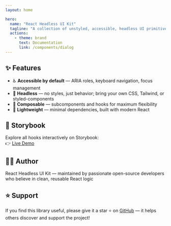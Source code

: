 ```yaml
---
layout: home

hero:
  name: "React Headless UI Kit"
  tagline: "A collection of unstyled, accessible, headless UI primitives for React. Focus on behavior and accessibility, leave styling to your design system."
  actions:
    - theme: brand
      text: Documentation
      link: /components/dialog
---
```


## ✨ Features

- ♿ **Accessible by default** — ARIA roles, keyboard navigation, focus management
- 🎨 **Headless** — no styles, just behavior; bring your own CSS, Tailwind, or styled-components
- 🧱 **Composable** — subcomponents and hooks for maximum flexibility
- 🔌 **Lightweight** — minimal dependencies, built with modern React

## 📘 Storybook

Explore all hooks interactively on Storybook:  
👉 [Live Demo](https://shakir-afridi.github.io/react-headless-ui-kit/storybook)

## 👨‍💻 Author

React Headless UI Kit — maintained by passionate open-source developers who believe in clean, reusable React logic

## ⭐ Support

If you find this library useful, please give it a star ⭐ on [GitHub](https://github.com/Shakir-Afridi/react-headless-ui-kit) —
it helps others discover and support the project!